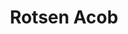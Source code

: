 ---
title: Rotsen Acob
client: Rotsen Mark Acob
image: '/assets/images/rotsen-acob.jpg'
thumbnail: /assets/images/thumbs/rotsen-acob.jpg
categories:
    - wordpress
---